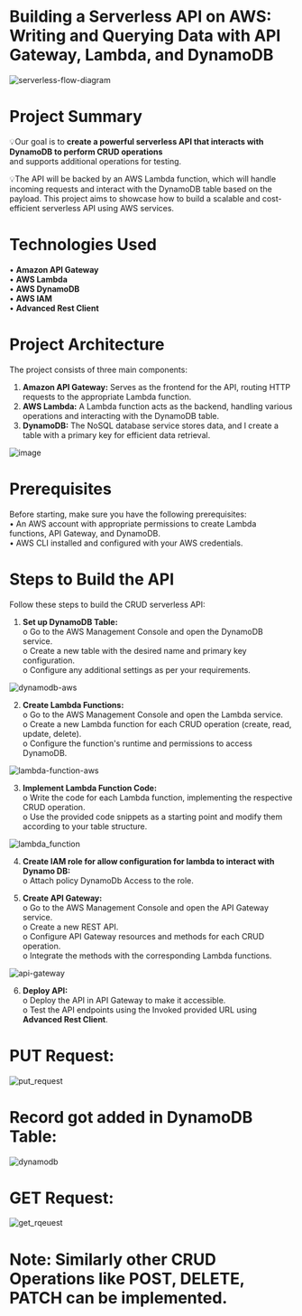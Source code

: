 # Building a Serverless API on AWS: Writing and Querying Data with API Gateway, Lambda, and DynamoDB

![serverless-flow-diagram](https://github.com/user-attachments/assets/eeafb10d-6eb0-430c-a2eb-31283467422a)


# Project Summary

💡Our goal is to **create a powerful serverless API that interacts with DynamoDB to perform CRUD operations** \
and supports additional operations for testing.

💡The API will be backed by an AWS Lambda function, which will handle incoming requests and interact with the DynamoDB table based on the payload. This project aims to showcase how to build a scalable and cost-efficient serverless API using AWS services.


# Technologies Used

 •	**Amazon API Gateway** \
 •	**AWS Lambda** \
 •	**AWS DynamoDB** \
 •	**AWS IAM** \
 •	**Advanced Rest Client**

 # Project Architecture
The project consists of three main components:
1.	**Amazon API Gateway:** Serves as the frontend for the API, routing HTTP requests to the appropriate Lambda function. 
2.	**AWS Lambda:** A Lambda function acts as the backend, handling various operations and interacting with the DynamoDB table.
3.	**DynamoDB:** The NoSQL database service stores data, and I create a table with a primary key for efficient data retrieval.


![image](https://github.com/user-attachments/assets/e794f376-1a15-4314-8f75-3668cee872f5)


# Prerequisites
Before starting, make sure you have the following prerequisites: \
•	An AWS account with appropriate permissions to create Lambda functions, API Gateway, and DynamoDB. \
•	AWS CLI installed and configured with your AWS credentials.


# Steps to Build the API
Follow these steps to build the CRUD serverless API: 
1.	**Set up DynamoDB Table:** \
o	Go to the AWS Management Console and open the DynamoDB service. \
o	Create a new table with the desired name and primary key configuration. \
o	Configure any additional settings as per your requirements.

![dynamodb-aws](https://github.com/user-attachments/assets/a117ca00-24e5-4837-a8b9-262f07fa09fd)

2.	**Create Lambda Functions:** \
o	Go to the AWS Management Console and open the Lambda service. \
o	Create a new Lambda function for each CRUD operation (create, read, update, delete). \
o	Configure the function's runtime and permissions to access DynamoDB.

![lambda-function-aws](https://github.com/user-attachments/assets/e79265a5-8a31-4cce-b141-fc9d3fffbee9)



3. 	**Implement Lambda Function Code:** \
o	Write the code for each Lambda function, implementing the respective CRUD operation. \
o	Use the provided code snippets as a starting point and modify them according to your table structure.

![lambda_function](https://github.com/user-attachments/assets/b07fc79c-81dc-488f-95c2-7dd2148c4a83)

4.	**Create IAM role for allow configuration for lambda to interact with Dynamo DB:** \
o Attach policy DynamoDb Access to the role.


5.	**Create API Gateway:** \
o	Go to the AWS Management Console and open the API Gateway service. \
o	Create a new REST API. \
o	Configure API Gateway resources and methods for each CRUD operation. \
o	Integrate the methods with the corresponding Lambda functions.

![api-gateway](https://github.com/user-attachments/assets/165ab44c-1f36-47e0-bbd0-21a77105c3c6)

6.	**Deploy API:** \
o	Deploy the API in API Gateway to make it accessible. \
o	Test the API endpoints using the Invoked provided URL using **Advanced Rest Client**.

# PUT Request:
![put_request](https://github.com/user-attachments/assets/acdf5237-d3fb-4818-a049-3b4a905b6cac)

# Record got added in DynamoDB Table:
![dynamodb](https://github.com/user-attachments/assets/fb1c4a6e-1101-4178-b147-6ab311a89d38)


# GET Request:
![get_rqeuest](https://github.com/user-attachments/assets/a5bfcac1-54ed-49f3-a37f-ca53046660fe)

# Note: Similarly other CRUD Operations like POST, DELETE, PATCH can be implemented.













